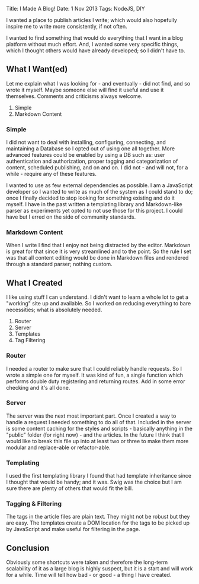 Title: I Made A Blog!
Date: 1 Nov 2013
Tags: NodeJS, DIY

I wanted a place to publish articles I write; which would also hopefully inspire me to write more consistently, if not often.

I wanted to find something that would do everything that I want in a blog platform without much effort. And, I wanted some very specific things, which I thought others would have already developed; so I didn't have to.

## <a name="What-I-Wanted">What I Want(ed)</a>

Let me explain what I was looking for - and eventually - did not find, and so wrote it myself. Maybe someone else will find it useful and use it themselves. Comments and criticisms always welcome.

  1. Simple
  2. Markdown Content

### Simple

I did not want to deal with installing, configuring, connecting, and maintaining a Database so I opted out of using one all together. More advanced features could be enabled by using a DB such as: user authentication and authorization, proper tagging and categorization of content, scheduled publishing, and on and on. I did not - and will not, for a while - require any of these features.

I wanted to use as few external dependencies as possible. I am a JavaScript developer so I wanted to write as much of the system as I could stand to do; once I finally decided to stop looking for something existing and do it myself. I have in the past written a templating library and Markdown-like parser as experiments yet opted to not use those for this project. I could have but I erred on the side of community standards.

### Markdown Content

When I write I find that I enjoy not being distracted by the editor. Markdown is great for that since it is very streamlined and to the point. So the rule I set was that all content editing would be done in Markdown files and rendered through a standard parser; nothing custom.

## <a name="What-I-Created">What I Created</a>

I like using stuff I can understand. I didn't want to learn a whole lot to get a "working" site up and available. So I worked on reducing everything to bare necessities; what is absolutely needed.

  1. Router
  2. Server
  3. Templates
  4. Tag Filtering

### Router

I needed a router to make sure that I could reliably handle requests. So I wrote a simple one for myself. It was kind of fun, a single function which performs double duty registering and returning routes. Add in some error checking and it's all done.

### Server

The server was the next most important part. Once I created a way to handle a request I needed something to do all of that. Included in the server is some content caching for the styles and scripts - basically anything in the "public" folder (for right now) - and the articles. In the future I think that I would like to break this file up into at least two or three to make them more modular and replace-able or refactor-able.

### Templating

I used the first templating library I found that had template inheritance since I thought that would be handy; and it was. Swig was the choice but I am sure there are plenty of others that would fit the bill.

### Tagging & Filtering

The tags in the article files are plain text. They might not be robust but they are easy. The templates create a DOM location for the tags to be picked up by JavaScript and make useful for filtering in the page.

## <a name="Conclusion">Conclusion</a>

Obviously some shortcuts were taken and therefore the long-term scalability of it as a large blog is highly suspect, but it is a start and will work for a while. Time will tell how bad - or good - a thing I have created.